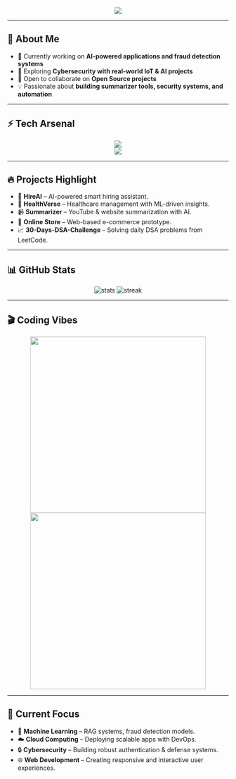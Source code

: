 <!-- Typing SVG -->
<p align="center">
  <a href="https://git.io/typing-svg">
    <img src="https://readme-typing-svg.herokuapp.com?font=Fira+Code&size=25&duration=3500&pause=1000&color=00C2FF&center=true&vCenter=true&width=700&lines=Open+Source+Contributor;Problem+Solver;Cybersecurity+Enthusiast;Machine+Learning+Explorer;Building+AI+and+Cloud+Solutions">
  </a>
</p>

---

## 👋 About Me  
- 🚀 Currently working on **AI-powered applications and fraud detection systems**  
- 🔐 Exploring **Cybersecurity with real-world IoT & AI projects**  
- 🤝 Open to collaborate on **Open Source projects**  
- 💡 Passionate about **building summarizer tools, security systems, and automation**  

---

## ⚡ Tech Arsenal  
<p align="center">
  <img src="https://skillicons.dev/icons?i=python,js,html,css,java,php,nodejs,tailwind,mongodb,firebase,aws,git" />
  <br/>
  <img src="https://skillicons.dev/icons?i=scikitlearn,numpy,docker,linux,vscode" />
</p>

---

## 🔥 Projects Highlight
- 🧠 **HireAI** – AI-powered smart hiring assistant.  
- 💉 **HealthVerse** – Healthcare management with ML-driven insights.  
- 📹 **Summarizer** – YouTube & website summarization with AI.  
- 🛒 **Online Store** – Web-based e-commerce prototype.  
- 📈 **30-Days-DSA-Challenge** – Solving daily DSA problems from LeetCode.  

---

## 📊 GitHub Stats
<p align="center">
  <img src="https://github-readme-stats.vercel.app/api?username=YOUR_USERNAME&show_icons=true&theme=tokyonight" alt="stats"/>
  <img src="https://github-readme-streak-stats.herokuapp.com?user=YOUR_USERNAME&theme=tokyonight" alt="streak"/>
</p>

---

## 🎬 Coding Vibes
<p align="center">
  <img src="https://media.giphy.com/media/qgQUggAC3Pfv687qPC/giphy.gif" width="400"/>
  <img src="https://media.giphy.com/media/L1R1tvI9svkIWwpVYr/giphy.gif" width="400"/>
</p>

---

## 🎯 Current Focus
- 🤖 **Machine Learning** – RAG systems, fraud detection models.  
- ☁️ **Cloud Computing** – Deploying scalable apps with DevOps.  
- 🔒 **Cybersecurity** – Building robust authentication & defense systems.  
- 🌐 **Web Development** – Creating responsive and interactive user experiences.  
